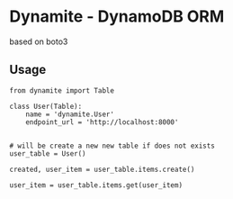 # Dynamite - DynamoDB ORM

based on boto3

## Usage

```
from dynamite import Table

class User(Table):
    name = 'dynamite.User'
    endpoint_url = 'http://localhost:8000'


# will be create a new new table if does not exists
user_table = User()

created, user_item = user_table.items.create()

user_item = user_table.items.get(user_item)

```